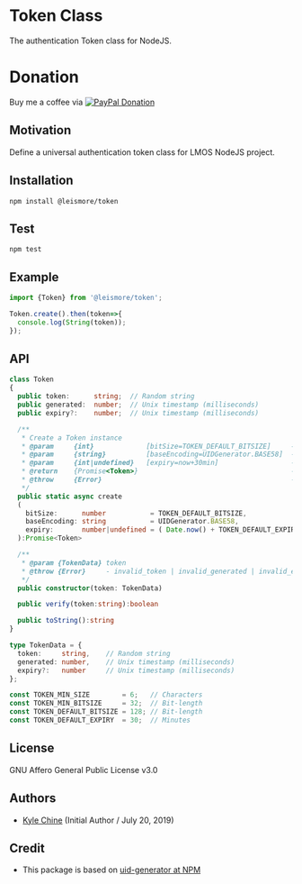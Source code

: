 # Token Class

The authentication Token class for NodeJS.

# Donation

Buy me a coffee via [![PayPal Donation](https://www.paypalobjects.com/en_AU/i/btn/btn_donateCC_LG.gif)](https://www.paypal.com/cgi-bin/webscr?cmd=_donations&business=SPPJPYRY4D6WC&item_name=Give+people+an+option+to+support+my+open+source+software.&currency_code=AUD&source=url)

## Motivation

Define a universal authentication token class for LMOS NodeJS project.

## Installation

`npm install @leismore/token`

## Test

`npm test`

## Example

```typescript
import {Token} from '@leismore/token';

Token.create().then(token=>{
  console.log(String(token));
});
```

## API

```typescript
class Token
{
  public token:      string;  // Random string
  public generated:  number;  // Unix timestamp (milliseconds)
  public expiry?:    number;  // Unix timestamp (milliseconds)

  /**
   * Create a Token instance
   * @param     {int}             [bitSize=TOKEN_DEFAULT_BITSIZE]     - Token bit-length (multiple of 8)
   * @param     {string}          [baseEncoding=UIDGenerator.BASE58]  - Token baseEncoding
   * @param     {int|undefined}   [expiry=now+30min]                  - Token expiry Unix-timestamp (millisecond)
   * @return    {Promise<Token>}                                      - A Token instance
   * @throw     {Error}                                               - invalid_bitSize | invalid_baseEncoding | invalid_expiry
   */
  public static async create
  (
    bitSize:      number           = TOKEN_DEFAULT_BITSIZE,
    baseEncoding: string           = UIDGenerator.BASE58,
    expiry:       number|undefined = ( Date.now() + TOKEN_DEFAULT_EXPIRY * 60 * 1000 )
  ):Promise<Token>

  /**
   * @param {TokenData} token
   * @throw {Error}     - invalid_token | invalid_generated | invalid_expiry
   */
  public constructor(token: TokenData)

  public verify(token:string):boolean

  public toString():string
}

type TokenData = {
  token:     string,    // Random string
  generated: number,    // Unix timestamp (milliseconds)
  expiry?:   number     // Unix timestamp (milliseconds)
};

const TOKEN_MIN_SIZE        = 6;   // Characters
const TOKEN_MIN_BITSIZE     = 32;  // Bit-length
const TOKEN_DEFAULT_BITSIZE = 128; // Bit-length
const TOKEN_DEFAULT_EXPIRY  = 30;  // Minutes
```

## License

GNU Affero General Public License v3.0

## Authors

* [Kyle Chine](https://www.kylechine.name) (Initial Author / July 20, 2019)

## Credit

* This package is based on [uid-generator at NPM](https://www.npmjs.com/package/uid-generator)
